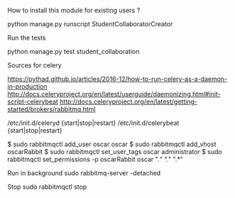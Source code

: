 How to install this module for existing users ?

python manage.py runscript StudentCollaboratorCreator

Run the tests

python manage.py test student_collaboration

Sources for celery

https://pythad.github.io/articles/2016-12/how-to-run-celery-as-a-daemon-in-production
http://docs.celeryproject.org/en/latest/userguide/daemonizing.html#init-script-celerybeat
http://docs.celeryproject.org/en/latest/getting-started/brokers/rabbitmq.html

/etc/init.d/celeryd {start|stop|restart}
/etc/init.d/celerybeat {start|stop|restart}

$ sudo rabbitmqctl add_user oscar oscar
$ sudo rabbitmqctl add_vhost oscarRabbit
$ sudo rabbitmqctl set_user_tags oscar administrator
$ sudo rabbitmqctl set_permissions -p oscarRabbit oscar ".*" ".*" ".*"

Run in background
sudo rabbitmq-server -detached

Stop
sudo rabbitmqctl stop